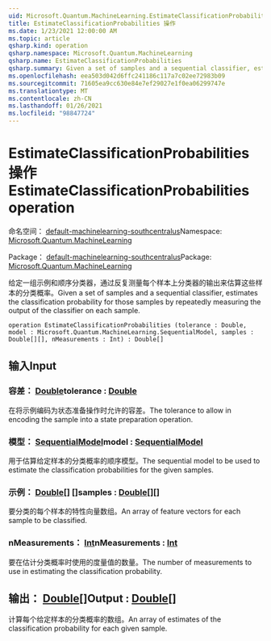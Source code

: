 ```yaml
---
uid: Microsoft.Quantum.MachineLearning.EstimateClassificationProbabilities
title: EstimateClassificationProbabilities 操作
ms.date: 1/23/2021 12:00:00 AM
ms.topic: article
qsharp.kind: operation
qsharp.namespace: Microsoft.Quantum.MachineLearning
qsharp.name: EstimateClassificationProbabilities
qsharp.summary: Given a set of samples and a sequential classifier, estimates the classification probability for those samples by repeatedly measuring the output of the classifier on each sample.
ms.openlocfilehash: eea503d042d6ffc241186c117a7c02ee72983b09
ms.sourcegitcommit: 71605ea9cc630e84e7ef29027e1f0ea06299747e
ms.translationtype: MT
ms.contentlocale: zh-CN
ms.lasthandoff: 01/26/2021
ms.locfileid: "98847724"
---
```

# <a name="estimateclassificationprobabilities-operation"></a><span data-ttu-id="e7f83-102">EstimateClassificationProbabilities 操作</span><span class="sxs-lookup"><span data-stu-id="e7f83-102">EstimateClassificationProbabilities operation</span></span>

<span data-ttu-id="e7f83-103">命名空间： [default-machinelearning-southcentralus](xref:Microsoft.Quantum.MachineLearning)</span><span class="sxs-lookup"><span data-stu-id="e7f83-103">Namespace: [Microsoft.Quantum.MachineLearning](xref:Microsoft.Quantum.MachineLearning)</span></span>

<span data-ttu-id="e7f83-104">Package： [default-machinelearning-southcentralus](https://nuget.org/packages/Microsoft.Quantum.MachineLearning)</span><span class="sxs-lookup"><span data-stu-id="e7f83-104">Package: [Microsoft.Quantum.MachineLearning](https://nuget.org/packages/Microsoft.Quantum.MachineLearning)</span></span>


<span data-ttu-id="e7f83-105">给定一组示例和顺序分类器，通过反复测量每个样本上分类器的输出来估算这些样本的分类概率。</span><span class="sxs-lookup"><span data-stu-id="e7f83-105">Given a set of samples and a sequential classifier, estimates the classification probability for those samples by repeatedly measuring the output of the classifier on each sample.</span></span>

```qsharp
operation EstimateClassificationProbabilities (tolerance : Double, model : Microsoft.Quantum.MachineLearning.SequentialModel, samples : Double[][], nMeasurements : Int) : Double[]
```


## <a name="input"></a><span data-ttu-id="e7f83-106">输入</span><span class="sxs-lookup"><span data-stu-id="e7f83-106">Input</span></span>

### <a name="tolerance--double"></a><span data-ttu-id="e7f83-107">容差： [Double](xref:microsoft.quantum.lang-ref.double)</span><span class="sxs-lookup"><span data-stu-id="e7f83-107">tolerance : [Double](xref:microsoft.quantum.lang-ref.double)</span></span>

<span data-ttu-id="e7f83-108">在将示例编码为状态准备操作时允许的容差。</span><span class="sxs-lookup"><span data-stu-id="e7f83-108">The tolerance to allow in encoding the sample into a state preparation operation.</span></span>


### <a name="model--sequentialmodel"></a><span data-ttu-id="e7f83-109">模型： [SequentialModel](xref:Microsoft.Quantum.MachineLearning.SequentialModel)</span><span class="sxs-lookup"><span data-stu-id="e7f83-109">model : [SequentialModel](xref:Microsoft.Quantum.MachineLearning.SequentialModel)</span></span>

<span data-ttu-id="e7f83-110">用于估算给定样本的分类概率的顺序模型。</span><span class="sxs-lookup"><span data-stu-id="e7f83-110">The sequential model to be used to estimate the classification probabilities for the given samples.</span></span>


### <a name="samples--double"></a><span data-ttu-id="e7f83-111">示例： [Double](xref:microsoft.quantum.lang-ref.double)[] []</span><span class="sxs-lookup"><span data-stu-id="e7f83-111">samples : [Double](xref:microsoft.quantum.lang-ref.double)[][]</span></span>

<span data-ttu-id="e7f83-112">要分类的每个样本的特性向量数组。</span><span class="sxs-lookup"><span data-stu-id="e7f83-112">An array of feature vectors for each sample to be classified.</span></span>


### <a name="nmeasurements--int"></a><span data-ttu-id="e7f83-113">nMeasurements： [Int](xref:microsoft.quantum.lang-ref.int)</span><span class="sxs-lookup"><span data-stu-id="e7f83-113">nMeasurements : [Int](xref:microsoft.quantum.lang-ref.int)</span></span>

<span data-ttu-id="e7f83-114">要在估计分类概率时使用的度量值的数量。</span><span class="sxs-lookup"><span data-stu-id="e7f83-114">The number of measurements to use in estimating the classification probability.</span></span>



## <a name="output--double"></a><span data-ttu-id="e7f83-115">输出： [Double](xref:microsoft.quantum.lang-ref.double)[]</span><span class="sxs-lookup"><span data-stu-id="e7f83-115">Output : [Double](xref:microsoft.quantum.lang-ref.double)[]</span></span>

<span data-ttu-id="e7f83-116">计算每个给定样本的分类概率的数组。</span><span class="sxs-lookup"><span data-stu-id="e7f83-116">An array of estimates of the classification probability for each given sample.</span></span>